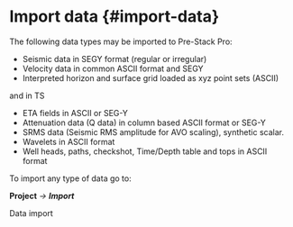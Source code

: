 # Import data {#import-data}

The following data types may be imported to Pre-Stack Pro:

*   Seismic data in SEGY format (regular or irregular)
*   Velocity data in common ASCII format and SEGY
*   Interpreted horizon and surface grid loaded as xyz point sets (ASCII)

and in TS

*   ETA fields in ASCII or SEG-Y
*   Attenuation data (Q data) in column based ASCII format or SEG-Y
*   SRMS data (Seismic RMS amplitude for AVO scaling), synthetic scalar.
*   Wavelets in ASCII format
*   Well heads, paths, checkshot, Time/Depth table and tops in ASCII format

To import any type of data go to:

**Project** _→_ **_Import_**

Data import